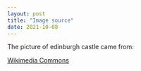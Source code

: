 ```yaml
---
layout: post
title: "Image source"
date: 2021-10-08
---
```

The picture of edinburgh castle came from:  

[Wikimedia Commons](https://commons.wikimedia.org/wiki/File:Edinburgh_Castle_Rock.jpg)
